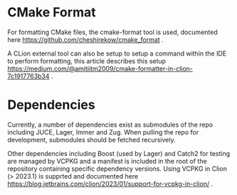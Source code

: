 # CMake Format

For formatting CMake files, the cmake-format tool is used, documented here https://github.com/cheshirekow/cmake_format .

A CLion external tool can also be setup to setup a command within the IDE to perform formatting, this article describes
this setup https://medium.com/@amitiitm2009/cmake-formatter-in-clion-7c1917763b34 .

# Dependencies

Currently, a number of dependencies exist as submodules of the repo including JUCE, Lager, Immer and Zug. When pulling
the repo for development, submodules should be fetched recursively.

Other dependencies including Boost (used by Lager) and Catch2 for testing are managed by VCPKG and a manifest is
included in the root of the repository containing specific dependency versions. Using VCPKG in Clion (> 2023.1) is
supprted and documented here https://blog.jetbrains.com/clion/2023/01/support-for-vcpkg-in-clion/ . 